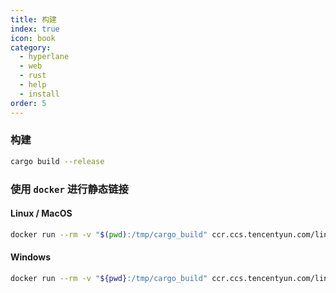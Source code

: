 ```yaml
---
title: 构建
index: true
icon: book
category:
  - hyperlane
  - web
  - rust
  - help
  - install
order: 5
---
```


<Share colorful />

### 构建

```sh
cargo build --release
```

### 使用 `docker` 进行静态链接

#### Linux / MacOS

```sh
docker run --rm -v "$(pwd):/tmp/cargo_build" ccr.ccs.tencentyun.com/linux_environment/cargo:1.0.0 /bin/bash -c "source ~/.bashrc && cd /tmp/cargo_build && RUSTFLAGS='-C target-feature=-crt-static' cargo build --release --target x86_64-unknown-linux-gnu"
```

#### Windows

```sh
docker run --rm -v "${pwd}:/tmp/cargo_build" ccr.ccs.tencentyun.com/linux_environment/cargo:1.0.0 /bin/bash -c "source ~/.bashrc && cd /tmp/cargo_build && RUSTFLAGS='-C target-feature=-crt-static' cargo build --release --target x86_64-unknown-linux-gnu"
```

<Bottom />
